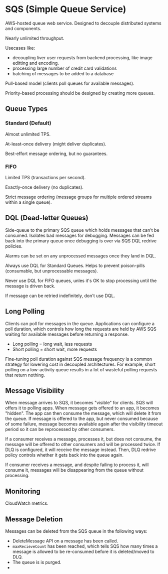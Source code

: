 # SQS (Simple Queue Service)

AWS-hosted queue web service. Designed to decouple distributed systems
and components.

Nearly unlimited throughput.

Usecases like:

- decoupling liver user requests from backend processing, like image
  editting and encoding.
- processing large number of credit card validations
- batching of messages to be added to a database

Pull-based model (clients poll queues for available messages).

Priority-based processing should be designed by creating more queues.

## Queue Types

### Standard (Default)

Almost unlimited TPS.

At-least-once delivery (might deliver duplicates).

Best-effort message ordering, but no guarantees.

### FIFO

Limited TPS (transactions per second).

Exactly-once delivery (no duplicates).

Strict message ordering (message groups for multiple ordered streams
within a single queue).

## DQL (Dead-letter Queues)

Side-queue to the primary SQS queue which holds messages that can't be
consumed. Isolates bad messages for debugging. Messages can be fed
back into the primary queue once debugging is over via SQS DQL redrive
policies.

Alarms can be set on any unprocessed messages once they land in DQL.

Always use DQL for Standard Queues. Helps to prevent poison-pills
(consumable, but unprocessable messages).

Never use DQL for FIFO queues, unles it's OK to stop processing until
the message is driven back.

If message can be retried indefinitely, don't use DQL.

## Long Polling

Clients can poll for messages in the queue. Applications can configure
a poll duration, which controls how long the requests are held by AWS
SQS waiting for available messages before returning a response.

- Long polling = long wait, less requests
- Short polling = short wait, more requests

Fine-tuning poll duration against SQS message frequency is a common
strategy for lowering cost in decoupled architectures. For example,
short polling on a low-activity queue results in a lot of wasteful
polling requests that return nothing.

## Message Visibility

When message arrives to SQS, it becomes "visible" for clients. SQS
will offers it to polling apps. When message gets offered to an app,
it becomes "hidden". The app can then consume the message, which will
delete it from the queue. If message is offered to the app, but never
consumed because of some failure, message becomes available again
after the visibility timeout period so it can be reprocessed by other
consumers.

If a consumer receives a message, processes it, but does not consume,
the message will be offered to other consumers and will be processed
twice. If DLQ is configured, it will receive the message instead.
Then, DLQ redrive policy controls whether it gets back into the queue
again.

If consumer receives a message, and despite failing to process it,
will consume it, messages will be disappearing from the queue without
processing.

## Monitoring

CloudWatch metrics.

## Message Deletion

Messages can be deleted from the SQS queue in the following ways:

- DeleteMessage API on a message has been called.
- `maxRecieveCount` has been reached, which tells SQS how many times a
  message is allowed to be re-consumed before it is deleted/moved to
  DLQ.
- The queue is is purged.
-
